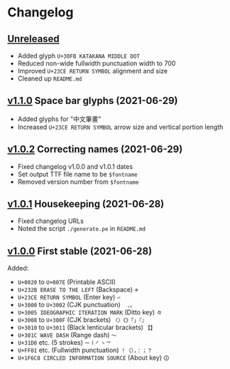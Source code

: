 # Changelog


## [Unreleased]

- Added glyph `U+30FB KATAKANA MIDDLE DOT`
- Reduced non-wide fullwidth punctuation width to 700
- Improved `U+23CE RETURN SYMBOL` alignment and size
- Cleaned up `README.md`


## [v1.1.0] Space bar glyphs (2021-06-29)

- Added glyphs for "中文筆畫"
- Increased `U+23CE RETURN SYMBOL` arrow size and vertical portion length


## [v1.0.2] Correcting names (2021-06-29)

- Fixed changelog v1.0.0 and v1.0.1 dates
- Set output TTF file name to be `$fontname`
- Removed version number from `$fontname`


## [v1.0.1] Housekeeping (2021-06-28)

- Fixed changelog URLs
- Noted the script `./generate.pe` in `README.md`


## [v1.0.0] First stable (2021-06-28)

Added:
- `U+0020` to `U+007E` (Printable ASCII)
- `U+232B ERASE TO THE LEFT` (Backspace) `⌫`
- `U+23CE RETURN SYMBOL` (Enter key) `⏎`
- `U+3000` to `U+3002` (CJK punctuation) `　、。`
- `U+3005 IDEOGRAPHIC ITERATION MARK` (Ditto key) `々`
- `U+3008` to `U+300F` (CJK brackets) `〈〉《》「」『』`
- `U+3010` to `U+3011` (Black lenticular brackets) `【】`
- `U+301C WAVE DASH` (Range dash) `〜`
- `U+31D0` etc. (5 strokes) `㇐㇑㇒㇔㇖`
- `U+FF01` etc. (Fullwidth punctuation) `！（），：；？`
- `U+1F6C8 CIRCLED INFORMATION SOURCE` (About key) `🛈`


[Unreleased]:
  https://github.com/stroke-input/stroke-input-font/compare/v1.1.0...HEAD
[v1.1.0]:
  https://github.com/stroke-input/stroke-input-font/compare/v1.0.2...v1.1.0
[v1.0.2]:
  https://github.com/stroke-input/stroke-input-font/compare/v1.0.1...v1.0.2
[v1.0.1]:
  https://github.com/stroke-input/stroke-input-font/compare/v1.0.0...v1.0.1
[v1.0.0]:
  https://github.com/stroke-input/stroke-input-font/releases/tag/v1.0.0
